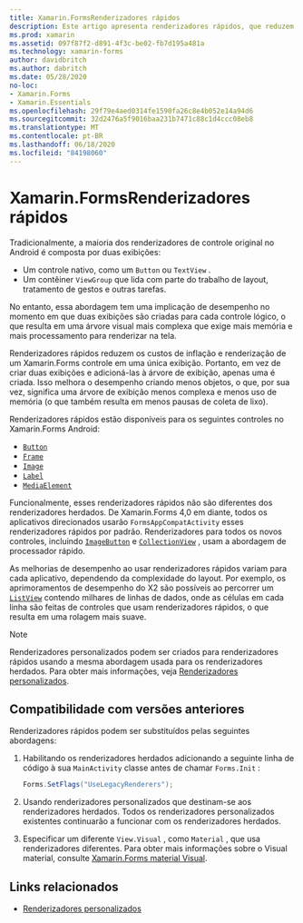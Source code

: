 ```yaml
---
title: Xamarin.FormsRenderizadores rápidos
description: Este artigo apresenta renderizadores rápidos, que reduzem os custos de inflação e renderização de um Xamarin.Forms controle no Android, nivelando a hierarquia de controle nativo resultante.
ms.prod: xamarin
ms.assetid: 097f87f2-d891-4f3c-be02-fb7d195a481a
ms.technology: xamarin-forms
author: davidbritch
ms.author: dabritch
ms.date: 05/28/2020
no-loc:
- Xamarin.Forms
- Xamarin.Essentials
ms.openlocfilehash: 29f79e4aed0314fe1590fa26c8e4b052e14a94d6
ms.sourcegitcommit: 32d2476a5f9016baa231b7471c88c1d4ccc08eb8
ms.translationtype: MT
ms.contentlocale: pt-BR
ms.lasthandoff: 06/18/2020
ms.locfileid: "84198060"
---
```

# <a name="xamarinforms-fast-renderers"></a>Xamarin.FormsRenderizadores rápidos

Tradicionalmente, a maioria dos renderizadores de controle original no Android é composta por duas exibições:

- Um controle nativo, como um `Button` ou `TextView` .
- Um contêiner `ViewGroup` que lida com parte do trabalho de layout, tratamento de gestos e outras tarefas.

No entanto, essa abordagem tem uma implicação de desempenho no momento em que duas exibições são criadas para cada controle lógico, o que resulta em uma árvore visual mais complexa que exige mais memória e mais processamento para renderizar na tela.

Renderizadores rápidos reduzem os custos de inflação e renderização de um Xamarin.Forms controle em uma única exibição. Portanto, em vez de criar duas exibições e adicioná-las à árvore de exibição, apenas uma é criada. Isso melhora o desempenho criando menos objetos, o que, por sua vez, significa uma árvore de exibição menos complexa e menos uso de memória (o que também resulta em menos pausas de coleta de lixo).

Renderizadores rápidos estão disponíveis para os seguintes controles no Xamarin.Forms Android:

- [`Button`](xref:Xamarin.Forms.Button)
- [`Frame`](xref:Xamarin.Forms.Frame)
- [`Image`](xref:Xamarin.Forms.Image)
- [`Label`](xref:Xamarin.Forms.Label)
- [`MediaElement`](xref:Xamarin.Forms.MediaElement)

Funcionalmente, esses renderizadores rápidos não são diferentes dos renderizadores herdados. De Xamarin.Forms 4,0 em diante, todos os aplicativos direcionados usarão `FormsAppCompatActivity` esses renderizadores rápidos por padrão. Renderizadores para todos os novos controles, incluindo [`ImageButton`](xref:Xamarin.Forms.ImageButton) e [`CollectionView`](xref:Xamarin.Forms.CollectionView) , usam a abordagem de processador rápido.

As melhorias de desempenho ao usar renderizadores rápidos variam para cada aplicativo, dependendo da complexidade do layout. Por exemplo, os aprimoramentos de desempenho do X2 são possíveis ao percorrer um [`ListView`](xref:Xamarin.Forms.ListView) contendo milhares de linhas de dados, onde as células em cada linha são feitas de controles que usam renderizadores rápidos, o que resulta em uma rolagem mais suave.

> [!NOTE]
> Renderizadores personalizados podem ser criados para renderizadores rápidos usando a mesma abordagem usada para os renderizadores herdados. Para obter mais informações, veja [Renderizadores personalizados](~/xamarin-forms/app-fundamentals/custom-renderer/index.md).

## <a name="backwards-compatibility"></a>Compatibilidade com versões anteriores

Renderizadores rápidos podem ser substituídos pelas seguintes abordagens:

1. Habilitando os renderizadores herdados adicionando a seguinte linha de código à sua `MainActivity` classe antes de chamar `Forms.Init` :

    ```csharp
    Forms.SetFlags("UseLegacyRenderers");
    ```

1. Usando renderizadores personalizados que destinam-se aos renderizadores herdados. Todos os renderizadores personalizados existentes continuarão a funcionar com os renderizadores herdados.
1. Especificar um diferente `View.Visual` , como `Material` , que usa renderizadores diferentes. Para obter mais informações sobre o Visual material, consulte [ Xamarin.Forms material Visual](~/xamarin-forms/user-interface/visual/material-visual.md).

## <a name="related-links"></a>Links relacionados

- [Renderizadores personalizados](~/xamarin-forms/app-fundamentals/custom-renderer/index.md)

